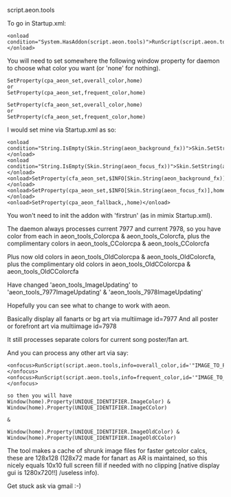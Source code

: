 script.aeon.tools


To go in Startup.xml:

	<onload condition="System.HasAddon(script.aeon.tools)">RunScript(script.aeon.tools,daemon=True)</onload>


You will need to set somewhere the following window property for daemon to choose what color you want (or 'none' for nothing).

	SetProperty(cpa_aeon_set,overall_color,home)
	or
	SetProperty(cpa_aeon_set,frequent_color,home)

	SetProperty(cfa_aeon_set,overall_color,home)
	or
	SetProperty(cfa_aeon_set,frequent_color,home)


I would set mine via Startup.xml as so:

	<onload condition="String.IsEmpty(Skin.String(aeon_background_fx))">Skin.SetString(aeon_background_fx,overall_color)</onload>
	<onload condition="String.IsEmpty(Skin.String(aeon_focus_fx))">Skin.SetString(aeon_focus_fx,overall_color)</onload>
	<onload>SetProperty(cfa_aeon_set,$INFO[Skin.String(aeon_background_fx)],home)</onload>
	<onload>SetProperty(cpa_aeon_set,$INFO[Skin.String(aeon_focus_fx)],home)</onload>
	<onload>SetProperty(cpa_aeon_fallback,,home)</onload>


You won't need to init the addon with 'firstrun' (as in mimix Startup.xml).

The daemon always processes current 7977 and current 7978, so you have color from each in aeon_tools_Colorcpa & aeon_tools_Colorcfa, plus the complimentary colors in aeon_tools_CColorcpa & aeon_tools_CColorcfa

Plus now old colors in aeon_tools_OldColorcpa & aeon_tools_OldColorcfa, plus the complimentary old colors in aeon_tools_OldCColorcpa & aeon_tools_OldCColorcfa

Have changed 'aeon_tools_ImageUpdating' to 'aeon_tools_7977ImageUpdating' & 'aeon_tools_7978ImageUpdating'


Hopefully you can see what to change to work with aeon.


Basically display all fanarts or bg art via multiimage id=7977
And all poster or forefront art via multiimage id=7978

It still processes separate colors for current song poster/fan art.


And you can process any other art via say:

	<onfocus>RunScript(script.aeon.tools,info=overall_color,id='"IMAGE_TO_PROCESS"',prefix=UNIQUE_IDENTIFIER)</onfocus>
	<onfocus>RunScript(script.aeon.tools,info=frequent_color,id='"IMAGE_TO_PROCESS"',prefix=UNIQUE_IDENTIFIER)</onfocus>

	so then you will have Window(home).Property(UNIQUE_IDENTIFIER.ImageColor) & Window(home).Property(UNIQUE_IDENTIFIER.ImageCColor)

	&

	Window(home).Property(UNIQUE_IDENTIFIER.ImageOldColor) & Window(home).Property(UNIQUE_IDENTIFIER.ImageOldCColor)


The tool makes a cache of shrunk image files for faster getcolor calcs, these are 128x128 (128x72 made for fanart as AR is maintained, so this nicely equals 10x10 full screen fill if needed with no clipping [native display gui is 1280x720!!] /useless info).



Get stuck ask via gmail :-)

